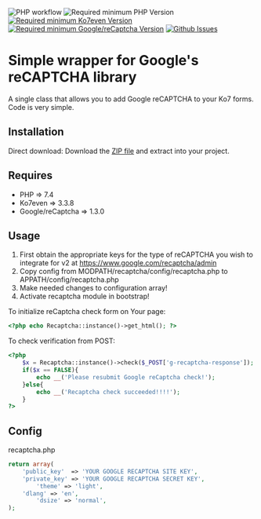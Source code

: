 ![PHP workflow](https://github.com/DaPikk/Ko7-Recaptcha/actions/workflows/php.yml/badge.svg)
![Required minimum PHP Version](https://img.shields.io/badge/PHP-=>7.4-blue)
[![Required minimum Ko7even Version](https://img.shields.io/badge/Ko7even-=>3.3.8-blue)](https://github.com/koseven/koseven)
[![Required minimum Google/reCaptcha Version](https://img.shields.io/badge/reCaptcha-=>1.3.0-blue)](https://github.com/google/recaptcha)
[![Github Issues](https://img.shields.io/github/issues/dapikk/ko7-recaptcha.svg)](https://github.com/dapikk/ko7-recaptcha/issues)


# Simple wrapper for Google's reCAPTCHA library

A single class that allows you to add Google reCAPTCHA to your Ko7 forms. Code is very simple.

## Installation
Direct download:
Download the [ZIP file](https://github.com/DaPikk/Ko7-Recaptcha/archive/refs/heads/main.zip)
and extract into your project.

## Requires
* PHP => 7.4
* Ko7even => 3.3.8
* Google/reCaptcha => 1.3.0

## Usage
1. First obtain the appropriate keys for the type of reCAPTCHA you wish to
integrate for v2 at https://www.google.com/recaptcha/admin
2. Copy config from MODPATH/recaptcha/config/recaptcha.php to APPATH/config/recaptcha.php
3. Make needed changes to configuration array!
4. Activate recaptcha module in bootstrap!

To initialize reCaptcha check form on Your page:
```php
<?php echo Recaptcha::instance()->get_html(); ?>
```

To check verification from POST:
```php
<?php 
    $x = Recaptcha::instance()->check($_POST['g-recaptcha-response']);
    if($x == FALSE){
        echo __('Please resubmit Google reCaptcha check!');
    }else{
        echo __('Recaptcha check succeeded!!!!');
    } 
?>
```

## Config

recaptcha.php

```php
return array(
	'public_key'  => 'YOUR GOOGLE RECAPTCHA SITE KEY',
	'private_key' => 'YOUR GOOGLE RECAPTCHA SECRET KEY',
        'theme' => 'light',
	'dlang' => 'en',
        'dsize' => 'normal',
);

```


